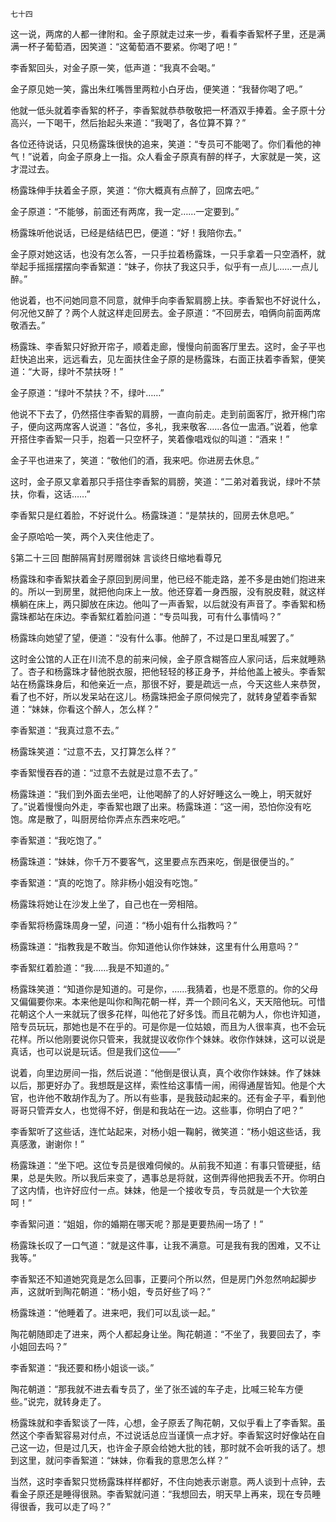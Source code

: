     七十四 

   这一说，两席的人都一律附和。金子原就走过来一步，看看李香絮杯子里，还是满满一杯子葡萄酒，因笑道：“这葡萄酒不要紧。你喝了吧！”

   李香絮回头，对金子原一笑，低声道：“我真不会喝。”

   金子原见她一笑，露出朱红嘴唇里两粒小白牙齿，便笑道：“我替你喝了吧。”

   他就一低头就着李香絮的杯子，李香絮就恭恭敬敬把一杯酒双手捧着。金子原十分高兴，一下喝干，然后抬起头来道：“我喝了，各位算不算？”

   各位还待说话，只见杨露珠很快的追来，笑道：“专员可不能喝了。你们看他的神气！”说着，向金子原身上一指。众人看金子原真有醉的样子，大家就是一笑，这才混过去。

   杨露珠伸手扶着金子原，笑道：“你大概真有点醉了，回席去吧。”

   金子原道：“不能够，前面还有两席，我一定……一定要到。”

   杨露珠听他说话，已经是结结巴巴，便道：“好！我陪你去。”

   金子原对她这话，也没有怎么答，一只手拉着杨露珠，一只手拿着一只空酒杯，就举起手摇摇摆摆向李香絮道：“妹子，你扶了我这只手，似乎有一点儿……一点儿醉。”

   他说着，也不问她同意不同意，就伸手向李香絮肩膀上扶。李香絮也不好说什么，何况他又醉了？两个人就这样走回房去。金子原道：“不回房去，咱俩向前面两席敬酒去。”

   杨露珠、李香絮只好掀开帘子，顺着走廊，慢慢向前面客厅里去。这时，金子平也赶快追出来，远远看去，见左面扶住金子原的是杨露珠，右面正扶着李香絮，便笑道：“大哥，绿叶不禁扶呀！”

   金子原道：“绿叶不禁扶？不，绿叶……”

   他说不下去了，仍然搭住李香絮的肩膀，一直向前走。走到前面客厅，掀开棉门帘子，便向这两席客人说道：“各位，多礼，我来敬客……各位一盅酒。”说着，他拿开搭住李香絮一只手，抱着一只空杯子，笑着像唱戏似的叫道：“酒来！”

   金子平也进来了，笑道：“敬他们的酒，我来吧。你进房去休息。”

   这时，金子原又拿着那只手搭住李香絮的肩膀，笑道：“二弟对着我说，绿叶不禁扶，你看，这话……”

   李香絮只是红着脸，不好说什么。杨露珠道：“是禁扶的，回房去休息吧。”

   金子原哈哈一笑，两个入夹住他走了。

   §第二十三回 酣醉隔宵封房赠弱妹 言谈终日缩地看尊兄

   杨露珠和李香絮扶着金子原回到房间里，他已经不能走路，差不多是由她们抱进来的。所以一到房里，就把他向床上一放。他还穿着一身西服，没有脱皮鞋，就这样横躺在床上，两只脚放在床边。他叫了一声香絮，以后就没有声音了。李香絮和杨露珠都站在床边。李香絮红着脸问道：“专员叫我，可有什么事情吗？”

   杨露珠向她望了望，便道：“没有什么事。他醉了，不过是口里乱喊罢了。”

   这时金公馆的人正在川流不息的前来问候，金子原含糊答应人家问话，后来就睡熟了。杏子和杨露珠才替他脱衣服，把他轻轻的移正身予，并给他盖上被头。李香絮站在杨露珠身后，和他亲近一点，那很不好，要是疏远一点，今天这些人来恭贺，看了也不好，所以发呆站在这儿。杨露珠把金子原伺候完了，就转身望着李香絮道：“妹妹，你看这个醉人，怎么样？”

   李香絮道：“我真过意不去。”

   杨露珠笑道：“过意不去，又打算怎么样？”

   李香絮慢吞吞的道：“过意不去就是过意不去了。”

   杨露珠道：“我们到外面去坐吧，让他喝醉了的人好好睡这么一晚上，明天就好了。”说着慢慢向外走，李香絮也跟了出来。杨露珠道：“这一闹，恐怕你没有吃饱。席是散了，叫厨房给你弄点东西来吃吧。”

   李香絮道：“我吃饱了。”

   杨露珠道：“妹妹，你千万不要客气，这里要点东西来吃，倒是很便当的。”

   李香絮道：“真的吃饱了。除非杨小姐没有吃饱。”

   杨露珠将她让在沙发上坐了，自己也在一旁相陪。

   李香絮将杨露珠周身一望，问道：“杨小姐有什么指教吗？”

   杨露珠道：“指教我是不敢当。你知道他认你作妹妹，这里有什么用意吗？”

   李香絮红着脸道：“我……我是不知道的。”

   杨露珠笑道：“知道你是知道的。可是你，……我猜着，也是不愿意的。你的父母又偏偏要你来。本来他是叫你和陶花朝一样，弄一个顾问名义，天天陪他玩。可惜花朝这个人一来就玩了很多花样，叫他花了好多饯。而且花朝为人，你也许知道，陪专员玩玩，那她也是不在乎的。可是你是一位姑娘，而且为人很率真，也不会玩花样。所以他刚要说你只管来，我就提议收你作个妹妹。收你作妹妹，这可以说是真话，也可以说是玩话。但是我们这位——”

   说着，向里边房间一指，然后说道：“他倒是很认真，真个收你作妹妹。作了妹妹以后，那更好办了。我想既是这样，索性给这事情一闹，闹得通屋皆知。他是个大官，也许他不敢胡作乱为了。所以有些事，是我鼓动起来的。还有金子平，看到他哥哥只管弄女人，也觉得不好，倒是和我站在一边。这些事，你明白了吧？”

   李香絮听了这些话，连忙站起来，对杨小姐一鞠躬，微笑道：“杨小姐这些话，我真感激，谢谢你！”

   杨露珠道：“坐下吧。这位专员是很难伺候的。从前我不知道：有事只管硬挺，结果，总是失败。所以我后来变了，遇事总是将就，这倒弄得他把我丢不开。你明白了这内情，也许好应付一点。妹妹，他是一个接收专员，专员就是一个大钦差呵！”

   李香絮问道：“姐姐，你的婚期在哪天呢？那是更要热闹一场了！”

   杨露珠长叹了一口气道：“就是这件事，让我不满意。可是我有我的困难，又不让我等。”

   李香絮还不知道她究竟是怎么回事，正要问个所以然，但是房门外忽然响起脚步声，这就听到陶花朝道：“杨小姐，专员好些了吗？”

   杨露珠道：“他睡着了。进来吧，我们可以乱谈一起。”

   陶花朝随即走了进来，两个人都起身让坐。陶花朝道：“不坐了，我要回去了，李小姐回去吗？”

   李香絮道：“我还要和杨小姐谈一谈。”

   陶花朝道：“那我就不进去看专员了，坐了张丕诚的车子走，比喊三轮车方便些。”说完，就转身走了。

   杨露珠就和李香絮谈了一阵，心想，金子原丢了陶花朝，又似乎看上了李香絮。虽然这个李香絮容易对付点，不过说话总应当谨慎一点才好。李香絮这时好像站在自己这一边，但是过几天，也许金子原会给她大批的钱，那时就不会听我的话了。想到这里，就问李香絮道：“妹妹，你看我的意思怎么样？”

   当然，这时李香絮只觉杨露珠样样都好，不住向她表示谢意。两人谈到十点钟，去看金子原还是睡得很熟。李香絮就问道：“我想回去，明天早上再来，现在专员睡得很香，我可以走了吗？”

